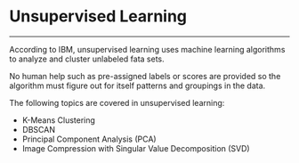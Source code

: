 # Unsupervised Learning

---

According to IBM, unsupervised learning uses machine learning algorithms to analyze and cluster unlabeled fata sets.

No human help such as pre-assigned labels or scores are provided so the algorithm must figure out for itself patterns and groupings in the data.

The following topics are covered in unsupervised learning:
* K-Means Clustering
* DBSCAN
* Principal Component Analysis (PCA)
* Image Compression with Singular Value Decomposition (SVD)